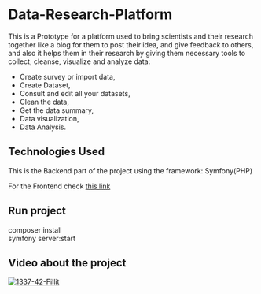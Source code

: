 # Data-Research-Platform
This is a Prototype for a platform used to bring scientists and their research together like a blog for them to post their idea, and give feedback to others,
and also it helps them in their research by giving them necessary tools to collect, cleanse, visualize and analyze data:  
 - Create survey or import data, 
 - Create Dataset,  
 - Consult and edit all your datasets,  
 - Clean the data, 
 - Get the data summary, 
 - Data visualization,  
 - Data Analysis.  



## Technologies Used

This is the Backend part of the project using the framework: Symfony(PHP)

For the Frontend check [this link](https://github.com/oulhafiane/Data-Research-Platform-Front-end/)


## Run project
composer install  
symfony server:start


## Video about the project

[![1337-42-Fillit](https://raw.githubusercontent.com/oulhafiane/Data-Research-Platform-Front-end/master/src/assets/img/Screen%20Shot%202022-01-16%20at%203.27.46%20PM.png)](https://www.youtube.com/watch?v=MoI36nmzWmo&feature=youtu.be)
